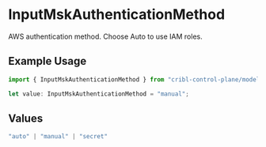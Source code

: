 # InputMskAuthenticationMethod

AWS authentication method. Choose Auto to use IAM roles.

## Example Usage

```typescript
import { InputMskAuthenticationMethod } from "cribl-control-plane/models";

let value: InputMskAuthenticationMethod = "manual";
```

## Values

```typescript
"auto" | "manual" | "secret"
```